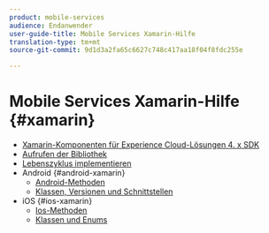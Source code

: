 ```yaml
---
product: mobile-services
audience: Endanwender
user-guide-title: Mobile Services Xamarin-Hilfe
translation-type: tm+mt
source-git-commit: 9d1d3a2fa65c6627c748c417aa18f04f8fdc255e

---
```



# Mobile Services Xamarin-Hilfe {#xamarin}

+ [Xamarin-Komponenten für Experience Cloud-Lösungen 4. x SDK](get-started.md)
+ [Aufrufen der Bibliothek](library-calls.md)
+ [Lebenszyklus implementieren](lifecycle.md)
+ Android {#android-xamarin}
   + [Android-Methoden](c-android/methods-android.md)
   + [Klassen, Versionen und Schnittstellen](c-android/c-classes-enums-interfaces.md)
+ iOS {#ios-xamarin}
   + [Ios-Methoden](c-ios/methods-ios.md)
   + [Klassen und Enums](c-ios/c-classes-enums-constants.md)
